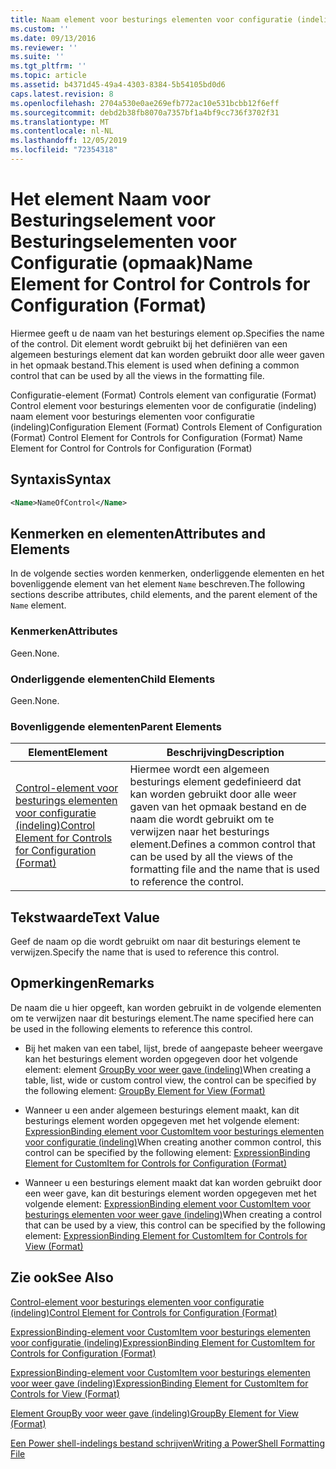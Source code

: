 ```yaml
---
title: Naam element voor besturings elementen voor configuratie (indeling) | Microsoft Docs
ms.custom: ''
ms.date: 09/13/2016
ms.reviewer: ''
ms.suite: ''
ms.tgt_pltfrm: ''
ms.topic: article
ms.assetid: b4371d45-49a4-4303-8384-5b54105bd0d6
caps.latest.revision: 8
ms.openlocfilehash: 2704a530e0ae269efb772ac10e531bcbb12f6eff
ms.sourcegitcommit: debd2b38fb8070a7357bf1a4bf9cc736f3702f31
ms.translationtype: MT
ms.contentlocale: nl-NL
ms.lasthandoff: 12/05/2019
ms.locfileid: "72354318"
---
```

# <a name="name-element-for-control-for-controls-for-configuration-format"></a><span data-ttu-id="8f818-102">Het element Naam voor Besturingselement voor Besturingselementen voor Configuratie (opmaak)</span><span class="sxs-lookup"><span data-stu-id="8f818-102">Name Element for Control for Controls for Configuration (Format)</span></span>

<span data-ttu-id="8f818-103">Hiermee geeft u de naam van het besturings element op.</span><span class="sxs-lookup"><span data-stu-id="8f818-103">Specifies the name of the control.</span></span> <span data-ttu-id="8f818-104">Dit element wordt gebruikt bij het definiëren van een algemeen besturings element dat kan worden gebruikt door alle weer gaven in het opmaak bestand.</span><span class="sxs-lookup"><span data-stu-id="8f818-104">This element is used when defining a common control that can be used by all the views in the formatting file.</span></span>

<span data-ttu-id="8f818-105">Configuratie-element (Format) Controls element van configuratie (Format) Control element voor besturings elementen voor de configuratie (indeling) naam element voor besturings elementen voor configuratie (indeling)</span><span class="sxs-lookup"><span data-stu-id="8f818-105">Configuration Element (Format) Controls Element of Configuration (Format) Control Element for Controls for Configuration (Format) Name Element for Control for Controls for Configuration (Format)</span></span>

## <a name="syntax"></a><span data-ttu-id="8f818-106">Syntaxis</span><span class="sxs-lookup"><span data-stu-id="8f818-106">Syntax</span></span>

```xml
<Name>NameOfControl</Name>

```

## <a name="attributes-and-elements"></a><span data-ttu-id="8f818-107">Kenmerken en elementen</span><span class="sxs-lookup"><span data-stu-id="8f818-107">Attributes and Elements</span></span>

<span data-ttu-id="8f818-108">In de volgende secties worden kenmerken, onderliggende elementen en het bovenliggende element van het element `Name` beschreven.</span><span class="sxs-lookup"><span data-stu-id="8f818-108">The following sections describe attributes, child elements, and the parent element of the `Name` element.</span></span>

### <a name="attributes"></a><span data-ttu-id="8f818-109">Kenmerken</span><span class="sxs-lookup"><span data-stu-id="8f818-109">Attributes</span></span>

<span data-ttu-id="8f818-110">Geen.</span><span class="sxs-lookup"><span data-stu-id="8f818-110">None.</span></span>

### <a name="child-elements"></a><span data-ttu-id="8f818-111">Onderliggende elementen</span><span class="sxs-lookup"><span data-stu-id="8f818-111">Child Elements</span></span>

<span data-ttu-id="8f818-112">Geen.</span><span class="sxs-lookup"><span data-stu-id="8f818-112">None.</span></span>

### <a name="parent-elements"></a><span data-ttu-id="8f818-113">Bovenliggende elementen</span><span class="sxs-lookup"><span data-stu-id="8f818-113">Parent Elements</span></span>

|<span data-ttu-id="8f818-114">Element</span><span class="sxs-lookup"><span data-stu-id="8f818-114">Element</span></span>|<span data-ttu-id="8f818-115">Beschrijving</span><span class="sxs-lookup"><span data-stu-id="8f818-115">Description</span></span>|
|-------------|-----------------|
|[<span data-ttu-id="8f818-116">Control-element voor besturings elementen voor configuratie (indeling)</span><span class="sxs-lookup"><span data-stu-id="8f818-116">Control Element for Controls for Configuration (Format)</span></span>](./control-element-for-controls-for-configuration-format.md)|<span data-ttu-id="8f818-117">Hiermee wordt een algemeen besturings element gedefinieerd dat kan worden gebruikt door alle weer gaven van het opmaak bestand en de naam die wordt gebruikt om te verwijzen naar het besturings element.</span><span class="sxs-lookup"><span data-stu-id="8f818-117">Defines a common control that can be used by all the views of the formatting file and the name that is used to reference the control.</span></span>|

## <a name="text-value"></a><span data-ttu-id="8f818-118">Tekstwaarde</span><span class="sxs-lookup"><span data-stu-id="8f818-118">Text Value</span></span>

<span data-ttu-id="8f818-119">Geef de naam op die wordt gebruikt om naar dit besturings element te verwijzen.</span><span class="sxs-lookup"><span data-stu-id="8f818-119">Specify the name that is used to reference this control.</span></span>

## <a name="remarks"></a><span data-ttu-id="8f818-120">Opmerkingen</span><span class="sxs-lookup"><span data-stu-id="8f818-120">Remarks</span></span>

<span data-ttu-id="8f818-121">De naam die u hier opgeeft, kan worden gebruikt in de volgende elementen om te verwijzen naar dit besturings element.</span><span class="sxs-lookup"><span data-stu-id="8f818-121">The name specified here can be used in the following elements to reference this control.</span></span>

- <span data-ttu-id="8f818-122">Bij het maken van een tabel, lijst, brede of aangepaste beheer weergave kan het besturings element worden opgegeven door het volgende element: element [GroupBy voor weer gave (indeling)](./groupby-element-for-view-format.md)</span><span class="sxs-lookup"><span data-stu-id="8f818-122">When creating a table, list, wide or custom control view, the control can be specified by the following element: [GroupBy Element for View (Format)](./groupby-element-for-view-format.md)</span></span>

- <span data-ttu-id="8f818-123">Wanneer u een ander algemeen besturings element maakt, kan dit besturings element worden opgegeven met het volgende element: [ExpressionBinding element voor CustomItem voor besturings elementen voor configuratie (indeling)](./expressionbinding-element-for-customitem-for-controls-for-configuration-format.md)</span><span class="sxs-lookup"><span data-stu-id="8f818-123">When creating another common control, this control can be specified by the following element: [ExpressionBinding Element for CustomItem for Controls for Configuration (Format)](./expressionbinding-element-for-customitem-for-controls-for-configuration-format.md)</span></span>

- <span data-ttu-id="8f818-124">Wanneer u een besturings element maakt dat kan worden gebruikt door een weer gave, kan dit besturings element worden opgegeven met het volgende element: [ExpressionBinding element voor CustomItem voor besturings elementen voor weer gave (indeling)](./expressionbinding-element-for-customitem-for-controls-for-view-format.md)</span><span class="sxs-lookup"><span data-stu-id="8f818-124">When creating a control that can be used by a view, this control can be specified by the following element: [ExpressionBinding Element for CustomItem for Controls for View (Format)](./expressionbinding-element-for-customitem-for-controls-for-view-format.md)</span></span>

## <a name="see-also"></a><span data-ttu-id="8f818-125">Zie ook</span><span class="sxs-lookup"><span data-stu-id="8f818-125">See Also</span></span>

[<span data-ttu-id="8f818-126">Control-element voor besturings elementen voor configuratie (indeling)</span><span class="sxs-lookup"><span data-stu-id="8f818-126">Control Element for Controls for Configuration (Format)</span></span>](./control-element-for-controls-for-configuration-format.md)

[<span data-ttu-id="8f818-127">ExpressionBinding-element voor CustomItem voor besturings elementen voor configuratie (indeling)</span><span class="sxs-lookup"><span data-stu-id="8f818-127">ExpressionBinding Element for CustomItem for Controls for Configuration (Format)</span></span>](./expressionbinding-element-for-customitem-for-controls-for-configuration-format.md)

[<span data-ttu-id="8f818-128">ExpressionBinding-element voor CustomItem voor besturings elementen voor weer gave (indeling)</span><span class="sxs-lookup"><span data-stu-id="8f818-128">ExpressionBinding Element for CustomItem for Controls for View (Format)</span></span>](./expressionbinding-element-for-customitem-for-controls-for-view-format.md)

[<span data-ttu-id="8f818-129">Element GroupBy voor weer gave (indeling)</span><span class="sxs-lookup"><span data-stu-id="8f818-129">GroupBy Element for View (Format)</span></span>](./groupby-element-for-view-format.md)

[<span data-ttu-id="8f818-130">Een Power shell-indelings bestand schrijven</span><span class="sxs-lookup"><span data-stu-id="8f818-130">Writing a PowerShell Formatting File</span></span>](./writing-a-powershell-formatting-file.md)
